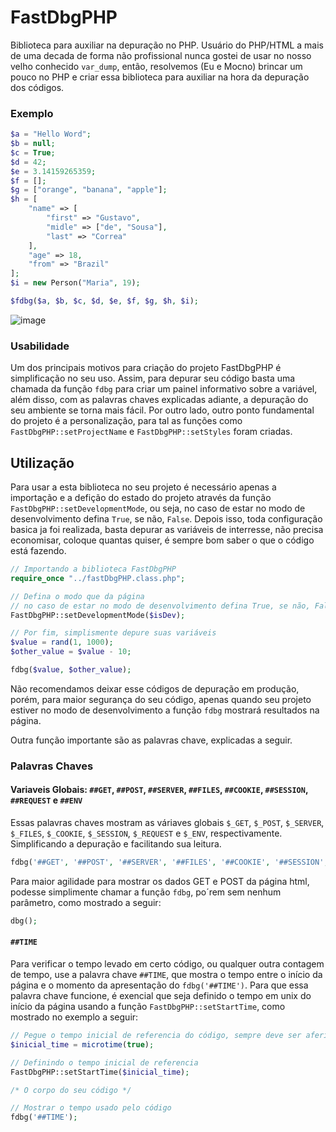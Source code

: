 # FastDbgPHP
Biblioteca para auxiliar na depuração no PHP.
Usuário do PHP/HTML a mais de uma decada de forma não profissional nunca gostei de usar no nosso velho conhecido `var_dump`, então, resolvemos (Eu e Mocno) brincar um pouco no PHP e criar essa biblioteca para auxiliar na hora da depuração dos códigos.

### Exemplo
```php
$a = "Hello Word";
$b = null;
$c = True;
$d = 42;
$e = 3.14159265359;
$f = [];
$g = ["orange", "banana", "apple"];
$h = [
    "name" => [
        "first" => "Gustavo",
        "midle" => ["de", "Sousa"],
        "last" => "Correa"
    ],
    "age" => 18,
    "from" => "Brazil"
];
$i = new Person("Maria", 19);

$fdbg($a, $b, $c, $d, $e, $f, $g, $h, $i);
```

![image](https://github.com/LePampim/FastDbgPHP/assets/71104962/d3ca9e75-a3a8-44a2-bc3e-f581e8c52611)


### Usabilidade

Um dos principais motivos para criação do projeto FastDbgPHP é simplificação no seu uso. Assim, para depurar seu código basta uma chamada da função `fdbg` para criar um painel informativo sobre a variável, além disso, com as palavras chaves explicadas adiante, a depuração do seu ambiente se torna mais fácil. Por outro lado, outro ponto fundamental do projeto é a personalização, para tal as funções como `FastDbgPHP::setProjectName` e `FastDbgPHP::setStyles` foram criadas.

## Utilização

Para usar a esta biblioteca no seu projeto é necessário apenas a importação e a defição do estado do projeto através da função `FastDbgPHP::setDevelopmentMode`, ou seja, no caso de estar no modo de desenvolvimento defina `True`, se não, `False`. Depois isso, toda configuração basica ja foi realizada, basta depurar as variáveis de interresse, não precisa economisar, coloque quantas quiser, é sempre bom saber o que o código está fazendo.

```php
// Importando a biblioteca FastDbgPHP
require_once "../fastDbgPHP.class.php";

// Defina o modo que da página
// no caso de estar no modo de desenvolvimento defina True, se não, False
FastDbgPHP::setDevelopmentMode($isDev);

// Por fim, simplismente depure suas variáveis
$value = rand(1, 1000);
$other_value = $value - 10;

fdbg($value, $other_value);
```

Não recomendamos deixar esse códigos de depuração em produção, porém, para maior segurança do seu código, apenas quando seu projeto estiver no modo de desenvolvimento a função `fdbg` mostrará resultados na página.

Outra função importante são as palavras chave, explicadas a seguir.

### Palavras Chaves

#### Variaveis Globais: `##GET`, `##POST`, `##SERVER`,  `##FILES`, `##COOKIE`, `##SESSION`, `##REQUEST` e `##ENV`

Essas palavras chaves mostram as váriaves globais `$_GET`, `$_POST`, `$_SERVER`,  `$_FILES`, `$_COOKIE`, `$_SESSION`, `$_REQUEST` e `$_ENV`, respectivamente. Simplificando a depuração e facilitando sua leitura.

```php
fdbg('##GET', '##POST', '##SERVER', '##FILES', '##COOKIE', '##SESSION', '##REQUEST', '##ENV');
```

Para maior agilidade para mostrar os dados GET e POST da página html, podesse simplimente chamar a função `fdbg`, po´rem sem nenhum parâmetro, como mostrado a seguir:
```php
dbg();
```

<!-- Adicionar imagem -->

#### `##TIME`

Para verificar o tempo levado em certo código, ou qualquer outra contagem de tempo, use a palavra chave `##TIME`, que mostra o tempo entre o início da página e o momento da apresentação do `fdbg('##TIME')`. Para que essa palavra chave funcione, é exencial que seja definido o tempo em unix do início da página usando a função `FastDbgPHP::setStartTime`, como mostrado no exemplo a seguir:

```php
// Pegue o tempo inicial de referencia do código, sempre deve ser aferido no começo da página
$inicial_time = microtime(true);

// Definindo o tempo inicial de referencia
FastDbgPHP::setStartTime($inicial_time);

/* O corpo do seu código */

// Mostrar o tempo usado pelo código
fdbg('##TIME');
```
<!-- Adicionar imagem -->

<!-- setDevelopmentMode, setProjectName, setStyles, setDefaltValues, setStartTime, setClassList -->

<!-- * ##TRACE - Show traceback
* ##EXIT - Finish the code 
* 
* fdbg
* setStartTime -> setInicialTime
-->
